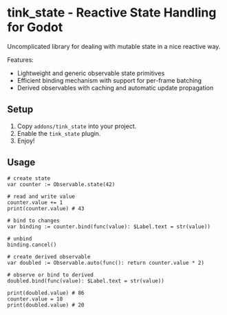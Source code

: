 # tink_state - Reactive State Handling for Godot

Uncomplicated library for dealing with mutable state in a nice reactive way.

Features:

 - Lightweight and generic observable state primitives
 - Efficient binding mechanism with support for per-frame batching
 - Derived observables with caching and automatic update propagation

## Setup

1. Copy `addons/tink_state` into your project.
2. Enable the `tink_state` plugin.
3. Enjoy!

## Usage

```gdscript
# create state
var counter := Observable.state(42)

# read and write value
counter.value += 1
print(counter.value) # 43

# bind to changes
var binding := counter.bind(func(value): $Label.text = str(value))

# unbind
binding.cancel()

# create derived observable
var doubled := Observable.auto(func(): return counter.value * 2)

# observe or bind to derived
doubled.bind(func(value): $Label.text = str(value))

print(doubled.value) # 86
counter.value = 10
print(doubled.value) # 20
```
